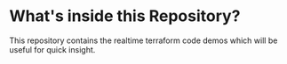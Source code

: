 # What's inside this Repository?
This repository contains the realtime terraform code demos which will be useful for quick insight.
